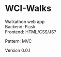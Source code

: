 # WCI-Walks
Walkathon web app  
Backend: Flask  
Frontend: HTML/CSS/JS?  

Pattern: MVC

Version 0.0.1